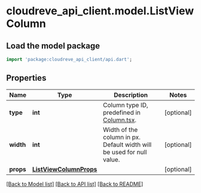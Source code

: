 # cloudreve_api_client.model.ListViewColumn

## Load the model package
```dart
import 'package:cloudreve_api_client/api.dart';
```

## Properties
Name | Type | Description | Notes
------------ | ------------- | ------------- | -------------
**type** | **int** | Column type ID, predefined in [Column.tsx](https://github.com/cloudreve/frontend/blob/master/src/component/FileManager/Explorer/ListView/Column.tsx). | [optional] 
**width** | **int** | Width of the column in px. Default width will be used for null value. | [optional] 
**props** | [**ListViewColumnProps**](ListViewColumnProps.md) |  | [optional] 

[[Back to Model list]](../README.md#documentation-for-models) [[Back to API list]](../README.md#documentation-for-api-endpoints) [[Back to README]](../README.md)


